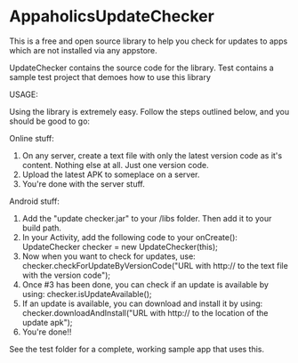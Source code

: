 AppaholicsUpdateChecker
=======================

This is a free and open source library to help you check for updates to apps which are not installed via any appstore.

UpdateChecker contains the source code for the library. 
Test contains a sample test project that demoes how to use this library


USAGE:

Using the library is extremely easy. Follow the steps outlined below, and you should be good to go:

Online stuff:
1) On any server, create a text file with only the latest version code as it's content. Nothing else at all. Just one version code.
2) Upload the latest APK to someplace on a server.
3) You're done with the server stuff.

Android stuff:
1) Add the "update checker.jar" to your /libs folder. Then add it to your build path.
2) In your Activity, add the following code to your onCreate():
	UpdateChecker checker = new UpdateChecker(this);
3) Now when you want to check for updates, use:
	checker.checkForUpdateByVersionCode("URL with http:// to the text file with the version code");
4) Once #3 has been done, you can check if an update is available by using:
	checker.isUpdateAvailable();
5) If an update is available, you can download and install it by using:
	checker.downloadAndInstall("URL with http:// to the location of the update apk");
6) You're done!!

See the test folder for a complete, working sample app that uses this.
